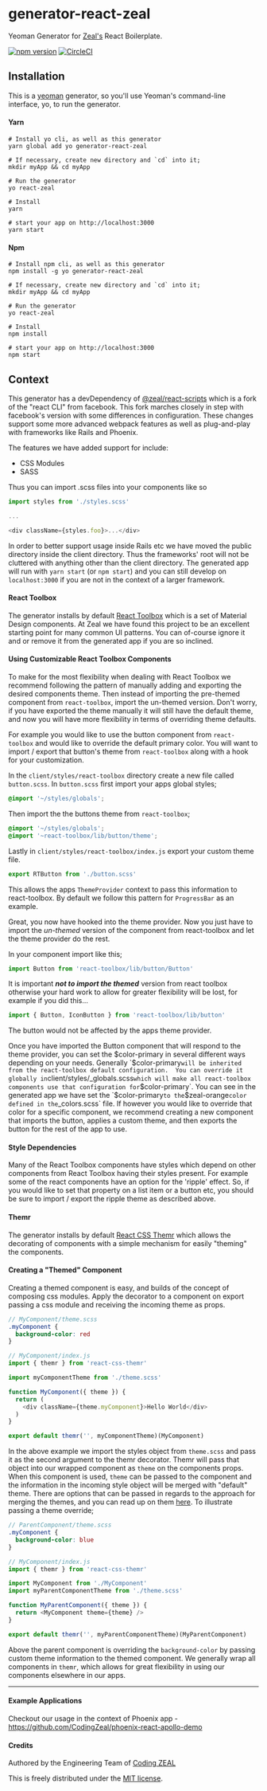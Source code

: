 # generator-react-zeal

Yeoman Generator for [Zeal's](https://codingzeal.com/) React Boilerplate.

[![npm version](https://img.shields.io/npm/v/generator-react-zeal.svg)](https://www.npmjs.com/package/generator-react-zeal)
[![CircleCI](https://circleci.com/gh/CodingZeal/generator-react-zeal.svg?style=shield&circle-token=62c69a799a2c2a4ad70148f0a4a398b38279ad91)](https://circleci.com/gh/CodingZeal/generator-react-zeal)

## Installation

This is a [yeoman](http://yeoman.io/) generator, so you'll use Yeoman's command-line interface, yo, to run the generator.

#### Yarn
```
# Install yo cli, as well as this generator
yarn global add yo generator-react-zeal

# If necessary, create new directory and `cd` into it;
mkdir myApp && cd myApp

# Run the generator
yo react-zeal

# Install
yarn

# start your app on http://localhost:3000
yarn start
```
#### Npm
```
# Install npm cli, as well as this generator
npm install -g yo generator-react-zeal

# If necessary, create new directory and `cd` into it;
mkdir myApp && cd myApp

# Run the generator
yo react-zeal

# Install
npm install

# start your app on http://localhost:3000
npm start
```

## Context

This generator has a devDependency of [@zeal/react-scripts](https://github.com/CodingZeal/create-react-app) which is a fork of the "react CLI" from facebook.  This fork marches closely in step with facebook's version with some differences in configuration.  These changes support some more advanced webpack features as well as plug-and-play with frameworks like Rails and Phoenix.  

The features we have added support for include:

- CSS Modules
- SASS

Thus you can import .scss files into your components like so

``` javascript
import styles from './styles.scss'

...

<div className={styles.foo}>...</div>
```

In order to better support usage inside Rails etc we have moved the public directory inside the client directory.  Thus the frameworks' root will not be cluttered with anything other than the client directory.  The generated app will run with `yarn start` (or `npm start`) and you can still develop on `localhost:3000` if you are not in the context of a larger framework.

#### React Toolbox
The generator installs by default [React Toolbox](http://react-toolbox.com/) which is a set of Material Design components.  At Zeal we have found this project to be an excellent starting point for many common UI patterns.  You can of-course ignore it and or remove it from the generated app if you are so inclined.

#### Using Customizable React Toolbox Components
To make for the most flexibility when dealing with React Toolbox we recommend following the pattern of manually adding and exporting the desired components theme.  Then instead of importing the pre-themed component from `react-toolbox`, import the un-themed version.  Don't worry, if you have exported the theme manually it will still have the default theme, and now you will have more flexibility in terms of overriding theme defaults.  

For example you would like to use the button component from `react-toolbox` and would like to override the default primary color.  You will want to import / export that button's theme from `react-toolbox` along with a hook for your customization.

In the `client/styles/react-toolbox` directory create a new file called `button.scss`.   In `button.scss` first import your apps global styles;

```scss
@import '~/styles/globals';
```
Then import the the buttons theme from `react-toolbox`;
```scss
@import '~/styles/globals';
@import '~react-toolbox/lib/button/theme';
```
Lastly in `client/styles/react-toolbox/index.js` export your custom theme file.
```javascript
export RTButton from './button.scss'
```
This allows the apps `ThemeProvider` context to pass this information to react-toolbox.  By default we follow this pattern for `ProgressBar` as an example.

Great, you now have hooked into the theme provider.  Now you just have to import the _un-themed_ version of the component from react-toolbox and let the theme provider do the rest.

In your component import like this;

```javascript
import Button from 'react-toolbox/lib/button/Button'
```
It is important ***_not to import the themed_*** version from react toolbox otherwise your hard work to allow for greater flexibility will be lost, for example if you did this...

```javascript
import { Button, IconButton } from 'react-toolbox/lib/button'
```

The button would not be affected by the apps theme provider.

Once you have imported the Button component that will respond to the theme provider, you can set the $color-primary in several different ways depending on your needs.  Generally `$color-primary` will be inherited from the react-toolbox default configuration.  You can override it globally in `client/styles/_globals.scss` which will make all react-toolbox components use that configuration for `$color-primary`.  You can see in the generated app we have set the `$color-primary` to the `$zeal-orange` color defined in the `_colors.scss` file.  If however you would like to override that color for a specific component, we recommend creating a new component that imports the button, applies a custom theme, and then exports the button for the rest of the app to use.

#### Style Dependencies

Many of the React Toolbox components have styles which depend on other components from React Toolbox having their styles present.  For example some of the react components have an option for the 'ripple' effect.  So, if you would like to set that property on a list item or a button etc, you should be sure to import / export the ripple theme as described above.

#### Themr
The generator installs by default [React CSS Themr](https://github.com/javivelasco/react-css-themr) which allows the decorating of components with a simple mechanism for easily "theming" the components.

#### Creating a "Themed" Component
Creating a themed component is easy, and builds of the concept of composing css modules.  Apply the decorator to a component on export passing a css module and receiving the incoming theme as props.

```scss
// MyComponent/theme.scss
.myComponent {
  background-color: red
}
```

```javascript
// MyComponent/index.js
import { themr } from 'react-css-themr'

import myComponentTheme from './theme.scss'

function MyComponent({ theme }) {
  return (
    <div className={theme.myComponent}>Hello World</div>
  )
}

export default themr('', myComponentTheme)(MyComponent)
```

In the above example we import the styles object from `theme.scss` and pass it as the second argument to the themr decorator.  Themr will pass that object into our wrapped component as `theme` on the components props.  When this component is used, `theme` can be passed to the component and the information in the incoming style object will be merged with "default" theme.  There are options that can be passed in regards to the approach for merging the themes, and you can read up on them [here](https://github.com/javivelasco/react-css-themr#combining-css-modules).  To illustrate passing a theme override;

```scss
// ParentComponent/theme.scss
.myComponent {
  background-color: blue
}
```

```javascript
// MyComponent/index.js
import { themr } from 'react-css-themr'

import MyComponent from './MyComponent'
import myParentComponentTheme from './theme.scss'

function MyParentComponent({ theme }) {
  return <MyComponent theme={theme} />
}

export default themr('', myParentComponentTheme)(MyParentComponent)
```
Above the parent component is overriding the `background-color` by passing custom theme information to the themed component.  We generally wrap all components in `themr`, which allows for great flexibility in using our components elsewhere in our apps.

***

#### Example Applications

Checkout our usage in the context of Phoenix app - https://github.com/CodingZeal/phoenix-react-apollo-demo


#### Credits

Authored by the Engineering Team of [Coding ZEAL](https://codingzeal.com?utm_source=github)

This is freely distributed under the [MIT license](LICENSE).
